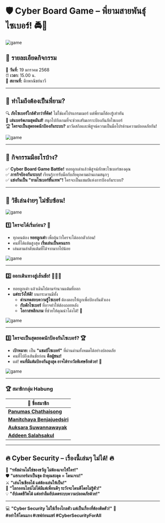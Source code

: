 # 🛡️ Cyber Board Game – พี่ยามสายพันธุ์ไซเบอร์! 🚔🎲  

![game](image/IMG_9635.jpeg)

## 🎉 รายละเอียดกิจกรรม  

📅 **วันที่:** 19 มกราคม 2568  
⏰ **เวลา:** 15.00 น.  
📍 **สถานที่:** ตึกพาณิชย์นาวี  

---

## 🤔 ทำไมถึงต้องเป็นพี่ยาม?  
🔍 **ภัยไซเบอร์ใกล้ตัวกว่าที่คิด!** ไม่ใช่แค่โปรแกรมเมอร์ แต่พี่ยามก็ต้องรู้เท่าทัน  
🎲 **เล่นบอร์ดเกมสุดมันส์!** สนุกไปกับเกมที่จะช่วยเสริมเกราะป้องกันภัยไซเบอร์  
🏆 **ใครจะเป็นสุดยอดนักป้องกันระบบ?** มาวัดสกิลและพิสูจน์ความเป็นมือโปรด้านความปลอดภัยกัน!  

![game](image/IMG_9634.jpeg)

---

## 🎯 กิจกรรมมีอะไรบ้าง?  
✅ **Cyber Board Game Battle!** ทอยลูกเต๋าแล้วพิสูจน์ทักษะไซเบอร์ของคุณ  
✅ **ภารกิจป้องกันระบบ!** เรียนรู้การรับมือกับภัยคุกคามผ่านเกมสนุกๆ  
✅ **แข่งกันเป็น "ยามไซเบอร์ขั้นเทพ"!** ใครจะเป็นแชมป์แห่งการป้องกันระบบ?  

---

## 🎯 วิธีเล่นง่ายๆ ไม่ซับซ้อน!  

![game](image/IMG_9636.jpeg)

### 1️⃣ ใครจะได้เริ่มก่อน? 🎲  
- ทุกคนต้อง **ทอยลูกเต๋า** เพื่อลุ้นว่าใครจะได้ออกตัวก่อน!  
- คนที่ได้แต้มสูงสุด **เริ่มเล่นเป็นคนแรก**  
- เล่นตามลำดับแต้มที่ได้จากมากไปน้อย

![game](image/IMG_9632.jpeg)

---

### 2️⃣ ออกเดินทางสู่เส้นชัย! 🏃‍♂️🏁  
- ทอยลูกเต๋า แล้วเดินไปตามจำนวนแต้มที่ออก  
- **แต่ระวังให้ดี!** บนกระดานมีทั้ง  
  - **ด่านทดสอบความรู้ไซเบอร์** ต้องตอบให้ถูกเพื่อป้องกันตัวเอง  
  - **กับดักไซเบอร์** ที่อาจทำให้ต้องถอยหลัง  
  - **โอกาสพลิกเกม** ที่ช่วยให้คุณนำโด่งได้! 🚀

![game](image/IMG_9633.jpeg)

---

### 3️⃣ ใครจะเป็นสุดยอดนักป้องกันไซเบอร์? 🏆  
- **เป้าหมาย:** เป็น **"แชมป์ไซเบอร์"** ที่ผ่านด่านทั้งหมดได้อย่างปลอดภัย  
- คนที่ไปถึงเส้นชัยก่อน **คือผู้ชนะ!**  
- แต่! **คนที่มีแต้มป้องกันสูงสุด อาจได้รางวัลพิเศษอีกด้วย!** 🎉

![game](image/IMG_9630.jpeg)

---
### 🏆 **สมาชิกกลุ่ม Habung**  

| 👤 ชื่อสมาชิก |
|--------------|
| **[Panumas Chathaisong](https://panumastt1.github.io/boardgame)** |
| **[Manitchaya Benjajuedsiri](https://manitchaya2004.github.io/boardgame)** |
| **[Auksara Suwannawayak](https://auksaraaa.github.io/board-games)** |
| **[Addeen Salahsakul](https://itzdeenzxx.github.io/boardgame)** |

---


## 🔥 **Cyber Security – เรื่องนี้เล่นๆ ไม่ได้!** 🔥  

🔐 **"รหัสผ่านไม่ใช่ของขวัญ ไม่ต้องแจกให้ใคร!"**  
🛡️ **"แฮกเกอร์มาเป็นชุด ถ้าคุณสะดุด = โดนเจาะ!"**  
⚔️ **"เล่นโซเชียลได้ แต่ต้องเล่นให้เป็น!"**  
🚀 **"โลกออนไลน์ไม่ได้มีแต่เพื่อนดีๆ ระวังจะโดนตีโดยไม่รู้ตัว!"**  
💡 **"อัปเดตชีวิตได้ แต่อย่าลืมอัปเดตระบบความปลอดภัยด้วย!"**  

---

💻 **"Cyber Security ไม่ใช่เรื่องไกลตัว แต่เป็นเรื่องที่ต้องติดตัว!"** 🚀  
**#อย่าให้โดนแกง #เซฟก่อนแชร์ #CyberSecurityForAll**  
